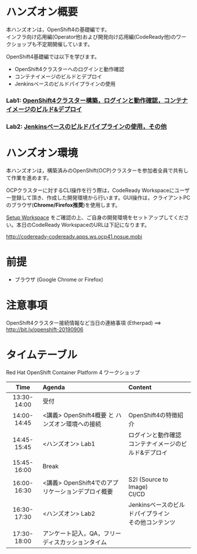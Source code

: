 # ハンズオン概要
本ハンズオンは，OpenShift4の基礎編です。  
インフラ向け応用編(Operator他)および開発向け応用編(CodeReady他)のワークショップも不定期開催しています。

OpenShift4基礎編では以下を学びます。
- OpenShift4クラスターへのログインと動作確認
- コンテナイメージのビルドとデプロイ
- Jenkinsベースのビルドパイプラインの使用

### Lab1: [OpenShift4クラスター構築，ログインと動作確認，コンテナイメージのビルド&デプロイ](Lab1)
### Lab2: [Jenkinsベースのビルドパイプラインの使用，その他](Lab2)

# ハンズオン環境
本ハンズオンは，構築済みのOpenShift(OCP)クラスターを参加者全員で共有して作業を進めます。

OCPクラスターに対するCLI操作を行う際は，CodeReady Workspaceにユーザー登録して頂き、作成した開発環境から行います。GUI操作は，クライアントPCのブラウザ(**Chrome/Firefox推奨**)を使用します。

[Setup Workspace](setup_workspace) をご確認の上、ご自身の開発環境をセットアップしてください。本日のCodeReady WorkspaceのURLは下記になります。

http://codeready-codeready.apps.ws.ocp41.nosue.mobi 

# 前提
- ブラウザ (Google Chrome or Firefox)

# 注意事項
OpenShift4クラスター接続情報など当日の連絡事項 (Etherpad) ==> http://bit.ly/openshift-20190906

# タイムテーブル
Red Hat OpenShift Container Platform 4 ワークショップ

|Time|Agenda|Content|
|:---:|:---|:---|
|13:30-14:00|受付||
|14:00-14:45|<講義> OpenShift4概要 と ハンズオン環境への接続|OpenShift4の特徴紹介|
|14:45-15:45|<ハンズオン> Lab1 <br>|ログインと動作確認<br>コンテナイメージのビルド&デプロイ|
|15:45-16:00|Break||
|16:00-16:30|<講義> OpenShift4でのアプリケーションデプロイ概要|S2I (Source to Image) <br>CI/CD|
|16:30-17:30|<ハンズオン> Lab2 <br>|Jenkinsベースのビルドパイプライン<br>その他コンテンツ|
|17:30-18:00|アンケート記入，QA，フリーディスカッションタイム||
